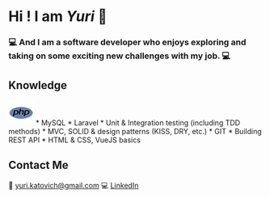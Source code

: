 # Hi ! I am *Yuri* 👋
### :computer: And I am a software developer who enjoys exploring and taking on some exciting new challenges with my job. :computer:

## **Knowledge**

  <img src="https://github.com/devicons/devicon/blob/master/icons/php/php-original.svg" alt="PHP logo" width="50" height="50" />
* MySQL
* Laravel
* Unit & Integration testing (including TDD methods)
* MVC, SOLID & design patterns (KISS, DRY, etc.)
* GIT
* Building REST API
* HTML & CSS, VueJS basics

## **Contact Me**

:e-mail: yuri.katovich@gmail.com
:computer: [LinkedIn](https://www.linkedin.com/in/yuri-katovich/)

<!--
**ykatovich/ykatovich** is a ✨ _special_ ✨ repository because its `README.md` (this file) appears on your GitHub profile.

Here are some ideas to get you started:

- 🔭 I’m currently working on ...
- 🌱 I’m currently learning ...
- 👯 I’m looking to collaborate on ...
- 🤔 I’m looking for help with ...
- 💬 Ask me about ...
- 📫 How to reach me: ...
- 😄 Pronouns: ...
- ⚡ Fun fact: ...
-->
